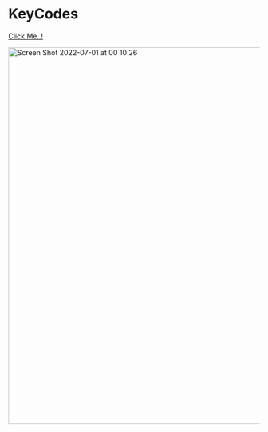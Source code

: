 # KeyCodes

[Click Me..!]( https://kerimgurbaz.github.io/KeyCodes/)

<img width="755" alt="Screen Shot 2022-07-01 at 00 10 26" src="https://user-images.githubusercontent.com/101603320/176787237-36a06686-9442-4b9a-b584-db3286979a32.png">

